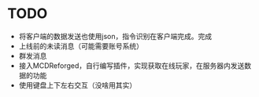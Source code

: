 # TODO
- 将客户端的数据发送也使用json，指令识别在客户端完成。完成
- 上线前的未读消息（可能需要账号系统）
- 群发消息
- 接入MCDReforged，自行编写插件，实现获取在线玩家，在服务器内发送数据的功能
- 使用键盘上下左右交互（没啥用其实）
